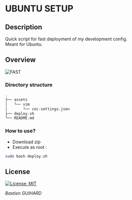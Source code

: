 # UBUNTU SETUP
## Description

Quick script for fast deployment of my development config.</br>
Meant for Ubuntu.

## Overview
![FAST](https://media.giphy.com/media/B1uajA01vvL91Urtsp/giphy.gif)

### Directory structure 
```bash
.
├── assets
│   └── vim
│       └── coc-settings.json
├── deploy.sh
└── README.md
```

### How to use?
* Download zip
* Execute as root :
```bash
sudo bash deploy.sh
```

## License

[![License: MIT](https://img.shields.io/badge/License-MIT-yellow.svg)](https://opensource.org/licenses/MIT) 

*Bastien GUIHARD*